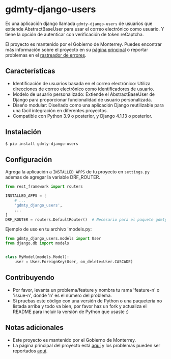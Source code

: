 # gdmty-django-users

Es una aplicación django llamada `gdmty-django-users` de usuarios que extiende AbstractBaseUser para usar el correo electrónico como usuario. Y tiene la opción de autenticar con verificación de token reCaptcha.

El proyecto es mantenido por el Gobierno de Monterrey. Puedes encontrar más información sobre el proyecto en
su [página principal](https://github.com/gobiernodigitalmonterrey/gdmty-django-users) o reportar problemas en
el [rastreador de errores](https://github.com/gobiernodigitalmonterrey/gdmty-django-users/issues).

## Características

- Identificación de usuarios basada en el correo electrónico: Utiliza direcciones de correo electrónico como identificadores de usuario.
- Modelo de usuario personalizado: Extiende el AbstractBaseUser de Django para proporcionar funcionalidad de usuario personalizada.
- Diseño modular: Diseñado como una aplicación Django reutilizable para una fácil integración en diferentes proyectos.
- Compatible con Python 3.9 o posterior, y Django 4.1.13 o posterior.

## Instalación

```bash
$ pip install gdmty-django-users
```

## Configuración

Agrega la aplicación a `INSTALLED_APPS` de tu proyecto en `settings.py` ademas de agregar la variable DRF_ROUTER.

```python
from rest_framework import routers

INSTALLED_APPS = [
    # ...
    'gdmty_django_users',
    ...
]
DRF_ROUTER = routers.DefaultRouter()  # Necesario para el paquete gdmty_django_users
```

Ejemplo de uso en tu archivo 'models.py:

```python 
from gdmty_django_users.models import User
from django.db import models


class MyModel(models.Model):
    user = User.ForeignKey(User, on_delete=User.CASCADE)
```

## Contribuyendo

* Por favor, levanta un problema/feature y nombra tu rama 'feature-n' o 'issue-n', donde 'n' es el número del problema.
* Si pruebas este código con una versión de Python o una paqueteria no listada arriba y todo va bien, por favor haz un fork y actualiza
  el README para incluir la versión de Python que usaste :)

## Notas adicionales

* Este proyecto es mantenido por el Gobierno de Monterrey.
* La página principal del proyecto está [aquí](https://github.com/gobiernodigitalmonterrey/gdmty-django-users) y los
  problemas pueden ser reportados [aquí](https://github.com/gobiernodigitalmonterrey/gdmty-django-users/issues).
